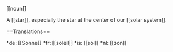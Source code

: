[[noun]]

A [[star]], especially the star at the center of our [[solar system]].

==Translations==

*de: [[Sonne]]
*fr: [[soleil]]
*is: [[sól]]
*nl: [[zon]]
